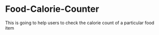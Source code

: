 # Food-Calorie-Counter
This is going to help users to check the calorie count of a particular food item
